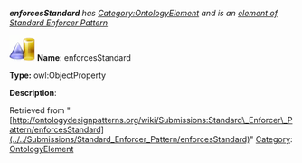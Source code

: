 ___enforcesStandard__ has [Category:OntologyElement](../../Category/OntologyElement "Category:OntologyElement") and is an [element of](../../Property/ElementOf "Property:ElementOf") [Standard Enforcer Pattern](../../Submissions/Standard_Enforcer_Pattern "Submissions:Standard Enforcer Pattern")_


  




[![ObjectProperty](../../images/thumb/c/c3/ObjectProperty.gif/45px-ObjectProperty.gif)](../../Image/ObjectProperty.gif "ObjectProperty")
__Name__: enforcesStandard 


__Type:__ owl:ObjectProperty 


__Description__: 





Retrieved from "[http://ontologydesignpatterns.org/wiki/Submissions:Standard\_Enforcer\_Pattern/enforcesStandard](../../Submissions/Standard_Enforcer_Pattern/enforcesStandard)"
 [Category](http://ontologydesignpatterns.org/wiki/Special:Categories "Special:Categories"): [OntologyElement](../../Category/OntologyElement "Category:OntologyElement")